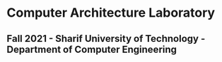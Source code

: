 # Computer Architecture Laboratory
Fall 2021 - Sharif University of Technology - Department of Computer Engineering
---

